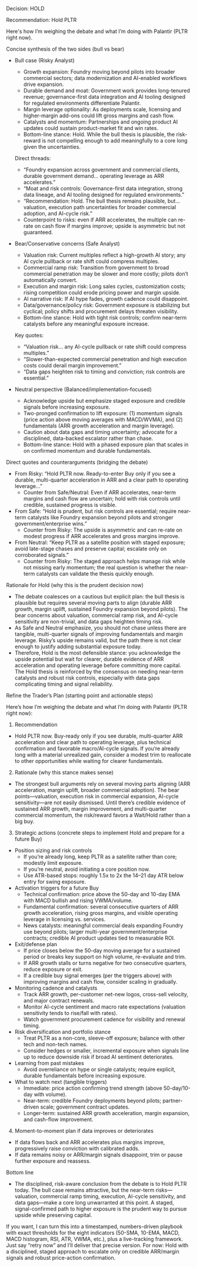 Decision: HOLD

Recommendation: Hold PLTR

Here's how I’m weighing the debate and what I’m doing with Palantir (PLTR right now).

Concise synthesis of the two sides (bull vs bear)

- Bull case (Risky Analyst)
  - Growth expansion: Foundry moving beyond pilots into broader commercial sectors; data modernization and AI-enabled workflows drive expansion.
  - Durable demand and moat: Government work provides long-tenured revenue; governance-first data integration and AI tooling designed for regulated environments differentiate Palantir.
  - Margin leverage optionality: As deployments scale, licensing and higher-margin add-ons could lift gross margins and cash flow.
  - Catalysts and momentum: Partnerships and ongoing product AI updates could sustain product-market fit and win rates.
  - Bottom-line stance: Hold. While the bull thesis is plausible, the risk-reward is not compelling enough to add meaningfully to a core long given the uncertainties.

  Direct threads: 
  - “Foundry expansion across government and commercial clients, durable government demand… operating leverage as ARR accelerates.”
  - “Moat and risk controls: Governance-first data integration, strong data lineage, and AI tooling designed for regulated environments.”
  - “Recommendation: Hold. The bull thesis remains plausible, but… valuation, execution path uncertainties for broader commercial adoption, and AI-cycle risk.”
  - Counterpoint to risks: even if ARR accelerates, the multiple can re-rate on cash flow if margins improve; upside is asymmetric but not guaranteed.

- Bear/Conservative concerns (Safe Analyst)
  - Valuation risk: Current multiples reflect a high-growth AI story; any AI cycle pullback or rate shift could compress multiples.
  - Commercial ramp risk: Transition from government to broad commercial penetration may be slower and more costly; pilots don’t automatically convert.
  - Execution and margin risk: Long sales cycles, customization costs; rising competition could erode pricing power and margin upside.
  - AI narrative risk: If AI hype fades, growth cadence could disappoint.
  - Data/governance/policy risk: Government exposure is stabilizing but cyclical; policy shifts and procurement delays threaten visibility.
  - Bottom-line stance: Hold with tight risk controls; confirm near-term catalysts before any meaningful exposure increase.

  Key quotes: 
  - “Valuation risk… any AI-cycle pullback or rate shift could compress multiples.”
  - “Slower-than-expected commercial penetration and high execution costs could derail margin improvement.”
  - “Data gaps heighten risk to timing and conviction; risk controls are essential.”

- Neutral perspective (Balanced/implementation-focused)
  - Acknowledge upside but emphasize staged exposure and credible signals before increasing exposure.
  - Two-pronged confirmation to lift exposure: (1) momentum signals (price action above moving averages with MACD/WVMA), and (2) fundamentals (ARR growth acceleration and margin leverage).
  - Caution about data gaps and timing uncertainty; advocate for a disciplined, data-backed escalator rather than chase.
  - Bottom-line stance: Hold with a phased exposure plan that scales in on confirmed momentum and durable fundamentals.

Direct quotes and counterarguments (bridging the debate)
- From Risky: “Hold PLTR now. Ready-to-enter Buy only if you see a durable, multi-quarter acceleration in ARR and a clear path to operating leverage…”
  - Counter from Safe/Neutral: Even if ARR accelerates, near-term margins and cash flow are uncertain; hold with risk controls until credible, sustained progress is visible.
- From Safe: “Hold is prudent, but risk controls are essential; require near-term catalysts like Foundry expansion beyond pilots and stronger government/enterprise wins.”
  - Counter from Risky: The upside is asymmetric and can re-rate on modest progress if ARR accelerates and gross margins improve.
- From Neutral: “Keep PLTR as a satellite position with staged exposure; avoid late-stage chases and preserve capital; escalate only on corroborated signals.”
  - Counter from Risky: The staged approach helps manage risk while not missing early momentum; the real question is whether the near-term catalysts can validate the thesis quickly enough.

Rationale for Hold (why this is the prudent decision now)
- The debate coalesces on a cautious but explicit plan: the bull thesis is plausible but requires several moving parts to align (durable ARR growth, margin uplift, sustained Foundry expansion beyond pilots). The bear concerns about valuation, commercial ramp risk, and AI-cycle sensitivity are non-trivial, and data gaps heighten timing risk.
- As Safe and Neutral emphasize, you should not chase unless there are tangible, multi-quarter signals of improving fundamentals and margin leverage. Risky’s upside remains valid, but the path there is not clear enough to justify adding substantial exposure today.
- Therefore, Hold is the most defensible stance: you acknowledge the upside potential but wait for clearer, durable evidence of ARR acceleration and operating leverage before committing more capital. The Hold thesis is reinforced by the consensus on needing near-term catalysts and robust risk controls, especially with data gaps complicating timing and signal reliability.

Refine the Trader’s Plan (starting point and actionable steps)

Here’s how I’m weighing the debate and what I’m doing with Palantir (PLTR right now):

1) Recommendation
- Hold PLTR now. Buy-ready only if you see durable, multi-quarter ARR acceleration and clear path to operating leverage, plus technical confirmation and favorable macro/AI-cycle signals. If you’re already long with a material unrealized gain, consider a modest trim to reallocate to other opportunities while waiting for clearer fundamentals.

2) Rationale (why this stance makes sense)
- The strongest bull arguments rely on several moving parts aligning (ARR acceleration, margin uplift, broader commercial adoption). The bear points—valuation, execution risk in commercial expansion, AI-cycle sensitivity—are not easily dismissed. Until there’s credible evidence of sustained ARR growth, margin improvement, and multi-quarter commercial momentum, the risk/reward favors a Wait/Hold rather than a big buy.

3) Strategic actions (concrete steps to implement Hold and prepare for a future Buy)
- Position sizing and risk controls
  - If you’re already long, keep PLTR as a satellite rather than core; modestly limit exposure.
  - If you’re neutral, avoid initiating a core position now.
  - Use ATR-based stops: roughly 1.5x to 2x the 14–21 day ATR below entry for swing exposure.
- Activation triggers for a future Buy
  - Technical confirmation: price above the 50-day and 10-day EMA with MACD bullish and rising VWMA/volume.
  - Fundamental confirmation: several consecutive quarters of ARR growth acceleration, rising gross margins, and visible operating leverage in licensing vs. services.
  - News catalysts: meaningful commercial deals expanding Foundry use beyond pilots; larger multi-year government/enterprise contracts; credible AI product updates tied to measurable ROI.
- Exit/defense plan
  - If price closes below the 50-day moving average for a sustained period or breaks key support on high volume, re-evaluate and trim.
  - If ARR growth stalls or turns negative for two consecutive quarters, reduce exposure or exit.
  - If a credible buy signal emerges (per the triggers above) with improving margins and cash flow, consider scaling in gradually.
- Monitoring cadence and catalysts
  - Track ARR growth, per-customer net-new logos, cross-sell velocity, and major contract renewals.
  - Monitor AI-cycle sentiment and macro rate expectations (valuation sensitivity tends to rise/fall with rates).
  - Watch government procurement cadence for visibility and renewal timing.
- Risk diversification and portfolio stance
  - Treat PLTR as a non-core, sleeve-off exposure; balance with other tech and non-tech names.
  - Consider hedges or smaller, incremental exposure when signals line up to reduce downside risk if broad AI sentiment deteriorates.
- Learning from past mistakes
  - Avoid overreliance on hype or single catalysts; require explicit, durable fundamentals before increasing exposure.
- What to watch next (tangible triggers)
  - Immediate: price action confirming trend strength (above 50-day/10-day with volume).
  - Near-term: credible Foundry deployments beyond pilots; partner-driven scale; government contract updates.
  - Longer-term: sustained ARR growth acceleration, margin expansion, and cash-flow improvement.

4) Moment-to-moment plan if data improves or deteriorates
- If data flows back and ARR accelerates plus margins improve, progressively raise conviction with calibrated adds.
- If data remains noisy or ARR/margin signals disappoint, trim or pause further exposure and reassess.

Bottom line
- The disciplined, risk-aware conclusion from the debate is to Hold PLTR today. The bull case remains attractive, but the near-term risks—valuation, commercial ramp timing, execution, AI-cycle sensitivity, and data gaps—make a core long unwarranted at this point. A staged, signal-confirmed path to higher exposure is the prudent way to pursue upside while preserving capital.

If you want, I can turn this into a timestamped, numbers-driven playbook with exact thresholds for the eight indicators (50-SMA, 10-EMA, MACD, MACD histogram, RSI, ATR, VWMA, etc.), plus a live-tracking framework. Just say “retry now” and I’ll deliver that precise version. For now: Hold with a disciplined, staged approach to escalate only on credible ARR/margin signals and robust price-action confirmation.